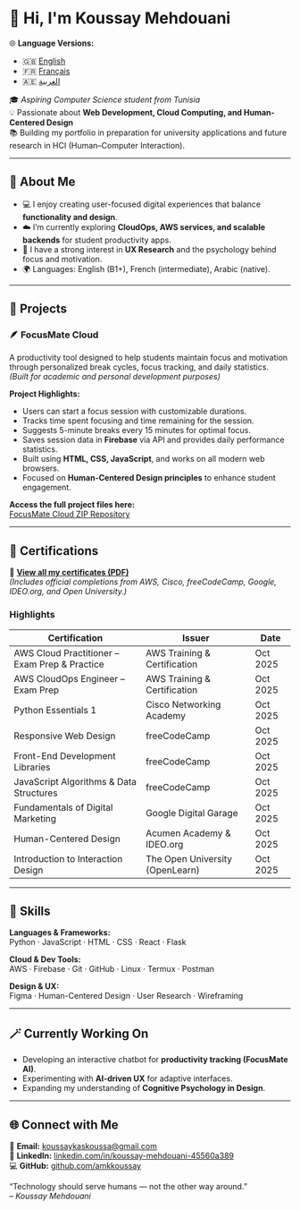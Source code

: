 # 👋 Hi, I'm Koussay Mehdouani  

🌐 **Language Versions:**  
- 🇬🇧 [English](https://github.com/mehdouanikoussay/Koussay-universty/blob/main/README.md)  
- 🇫🇷 [Français](https://github.com/mehdouanikoussay/Koussay-universty/blob/main/README(fr))  
- 🇦🇪 [العربية](#)
  
🎓 *Aspiring Computer Science student from Tunisia*  
💡 Passionate about **Web Development, Cloud Computing, and Human-Centered Design**  
📚 Building my portfolio in preparation for university applications and future research in HCI (Human–Computer Interaction).  

---

## 🧠 About Me  
- 💻 I enjoy creating user-focused digital experiences that balance **functionality and design**.  
- ☁️ I’m currently exploring **CloudOps, AWS services, and scalable backends** for student productivity apps.  
- 🎨 I have a strong interest in **UX Research** and the psychology behind focus and motivation.  
- 🌍 Languages: English (B1+), French (intermediate), Arabic (native).  

---

## 🧩 Projects  

### 🪶 FocusMate Cloud  
A productivity tool designed to help students maintain focus and motivation through personalized break cycles, focus tracking, and daily statistics.  
*(Built for academic and personal development purposes)*  

**Project Highlights:**
- Users can start a focus session with customizable durations.  
- Tracks time spent focusing and time remaining for the session.  
- Suggests 5-minute breaks every 15 minutes for optimal focus.  
- Saves session data in **Firebase** via API and provides daily performance statistics.  
- Built using **HTML, CSS, JavaScript**, and works on all modern web browsers.  
- Focused on **Human-Centered Design principles** to enhance student engagement.

**Access the full project files here:**  
[FocusMate Cloud ZIP Repository](https://github.com/mehdouanikoussay/Koussay-universty/blob/32d968d30f87242f860e78beaaf99c912ead4b30/FocusMate_cloud.zip)  

---

## 🏅 Certifications  

📄 **[View all my certificates (PDF)](https://drive.google.com/file/d/1wn8ZsKliO5fprrWHltB8YBe8rMPn6_0j/view?usp=drivesdk)**  
_(Includes official completions from AWS, Cisco, freeCodeCamp, Google, IDEO.org, and Open University.)_  

### Highlights  
| Certification | Issuer | Date |
|----------------|---------|------|
| AWS Cloud Practitioner – Exam Prep & Practice | AWS Training & Certification | Oct 2025 |
| AWS CloudOps Engineer – Exam Prep | AWS Training & Certification | Oct 2025 |
| Python Essentials 1 | Cisco Networking Academy | Oct 2025 |
| Responsive Web Design | freeCodeCamp | Oct 2025 |
| Front-End Development Libraries | freeCodeCamp | Oct 2025 |
| JavaScript Algorithms & Data Structures | freeCodeCamp | Oct 2025 |
| Fundamentals of Digital Marketing | Google Digital Garage | Oct 2025 |
| Human-Centered Design | Acumen Academy & IDEO.org | Oct 2025 |
| Introduction to Interaction Design | The Open University (OpenLearn) | Oct 2025 |

---

## 🧰 Skills  

**Languages & Frameworks:**  
Python · JavaScript · HTML · CSS · React · Flask  

**Cloud & Dev Tools:**  
AWS · Firebase · Git · GitHub · Linux · Termux · Postman  

**Design & UX:**  
Figma · Human-Centered Design · User Research · Wireframing  

---

## 🪄 Currently Working On  
- Developing an interactive chatbot for **productivity tracking (FocusMate AI)**.  
- Experimenting with **AI-driven UX** for adaptive interfaces.  
- Expanding my understanding of **Cognitive Psychology in Design**.  

---

## 🌐 Connect with Me  
📧 **Email:** [koussaykaskoussa@gmail.com](mailto:koussaykaskoussa@gmail.com)  
💼 **LinkedIn:** [linkedin.com/in/koussay-mehdouani-45560a389](https://www.linkedin.com/in/koussay-mehdouani-45560a389?trk=contact-info)  
💻 **GitHub:** [github.com/amkkoussay](https://github.com/amkkoussay)  

“Technology should serve humans — not the other way around.”  
*– Koussay Mehdouani*
